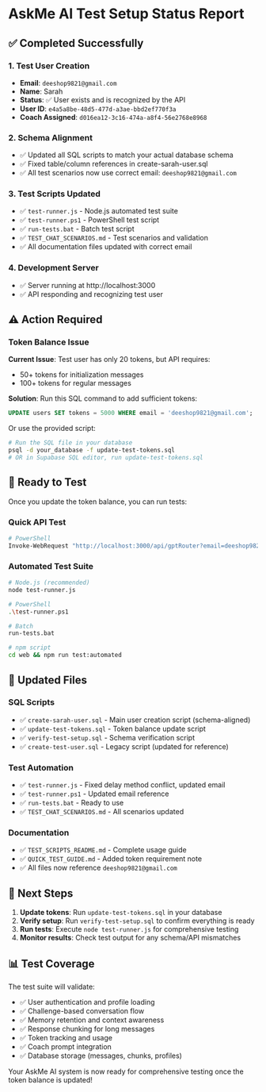 # AskMe AI Test Setup Status Report

## ✅ Completed Successfully

### 1. Test User Creation
- **Email**: `deeshop9821@gmail.com`
- **Name**: Sarah
- **Status**: ✅ User exists and is recognized by the API
- **User ID**: `e4a5a8be-48d5-477d-a3ae-bbd2ef770f3a`
- **Coach Assigned**: `d016ea12-3c16-474a-a8f4-56e2768e8968`

### 2. Schema Alignment
- ✅ Updated all SQL scripts to match your actual database schema
- ✅ Fixed table/column references in create-sarah-user.sql
- ✅ All test scenarios now use correct email: `deeshop9821@gmail.com`

### 3. Test Scripts Updated
- ✅ `test-runner.js` - Node.js automated test suite
- ✅ `test-runner.ps1` - PowerShell test script
- ✅ `run-tests.bat` - Batch test script
- ✅ `TEST_CHAT_SCENARIOS.md` - Test scenarios and validation
- ✅ All documentation files updated with correct email

### 4. Development Server
- ✅ Server running at http://localhost:3000
- ✅ API responding and recognizing test user

## ⚠️ Action Required

### Token Balance Issue
**Current Issue**: Test user has only 20 tokens, but API requires:
- 50+ tokens for initialization messages
- 100+ tokens for regular messages

**Solution**: Run this SQL command to add sufficient tokens:
```sql
UPDATE users SET tokens = 5000 WHERE email = 'deeshop9821@gmail.com';
```

Or use the provided script:
```bash
# Run the SQL file in your database
psql -d your_database -f update-test-tokens.sql
# OR in Supabase SQL editor, run update-test-tokens.sql
```

## 🧪 Ready to Test

Once you update the token balance, you can run tests:

### Quick API Test
```bash
# PowerShell
Invoke-WebRequest "http://localhost:3000/api/gptRouter?email=deeshop9821@gmail.com"
```

### Automated Test Suite
```bash
# Node.js (recommended)
node test-runner.js

# PowerShell
.\test-runner.ps1

# Batch
run-tests.bat

# npm script
cd web && npm run test:automated
```

## 📁 Updated Files

### SQL Scripts
- ✅ `create-sarah-user.sql` - Main user creation script (schema-aligned)
- ✅ `update-test-tokens.sql` - Token balance update script
- ✅ `verify-test-setup.sql` - Schema verification script
- ✅ `create-test-user.sql` - Legacy script (updated for reference)

### Test Automation
- ✅ `test-runner.js` - Fixed delay method conflict, updated email
- ✅ `test-runner.ps1` - Updated email reference
- ✅ `run-tests.bat` - Ready to use
- ✅ `TEST_CHAT_SCENARIOS.md` - All scenarios updated

### Documentation
- ✅ `TEST_SCRIPTS_README.md` - Complete usage guide
- ✅ `QUICK_TEST_GUIDE.md` - Added token requirement note
- ✅ All files now reference `deeshop9821@gmail.com`

## 🎯 Next Steps

1. **Update tokens**: Run `update-test-tokens.sql` in your database
2. **Verify setup**: Run `verify-test-setup.sql` to confirm everything is ready
3. **Run tests**: Execute `node test-runner.js` for comprehensive testing
4. **Monitor results**: Check test output for any schema/API mismatches

## 📊 Test Coverage

The test suite will validate:
- ✅ User authentication and profile loading
- ✅ Challenge-based conversation flow
- ✅ Memory retention and context awareness
- ✅ Response chunking for long messages
- ✅ Token tracking and usage
- ✅ Coach prompt integration
- ✅ Database storage (messages, chunks, profiles)

Your AskMe AI system is now ready for comprehensive testing once the token balance is updated!
